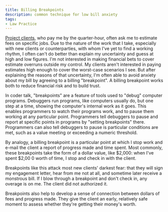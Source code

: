 ```yaml
---
title: Billing Breakpoints
description: common technique for low bill anxiety
tags:
- Law Practice
---
```


[Project clients](https://availability.kemitchell.com/#project), who pay me by the quarter-hour, often ask me to estimate fees on specific jobs.  Due to the nature of the work that I take, especially with new clients or counterparties, with whom I've yet to find a working rhythm, I often can't do better than explain my uncertainty and guess at high and low figures.  I'm not interested in making financial bets to cover estimate overruns outside my control.  My clients aren't interested in paying estimates high enough to cover the worst-case scenarios I see.  But after explaining the reasons of that uncertainty, I'm often able to avoid anxiety about my bill by agreeing to a billing "breakpoint".  A billing breakpoint works both to reduce financial risk and to build trust.

In coder talk, "breakpoints" are a feature of tools used to "debug" computer programs.  Debuggers run programs, like computers usually do, but one step at a time, showing the computer's internal work as it goes.  This enables programmers to watch their programs work, and to pause them working at any particular point.  Programmers tell debuggers to pause and report at specific points in programs by "setting breakpoints" there.  Programmers can also tell debuggers to pause is particular conditions are met, such as a value meeting or exceeding a numeric threshold.

By analogy, a billing breakpoint is a particular point at which I stop work and e-mail the client a report of progress made and time spent.  Most commonly, these breakpoints take the form of a dollar value, like $2,000: when I've spent $2,00 0 worth of time, I stop and check in with the client.

Breakpoints like this attack most new clients' darkest fear: that they will sign my engagement letter, hear from me not at all, and sometime later receive a monstrous bill.  If I blow through a breakpoint and don't check in, any overage is on me.  The client did not authorized it.

Breakpoints also help to develop a sense of connection between dollars of fees and progress made.  They give the client an early, relatively safe moment to assess whether they're getting their money's worth.
